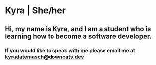 # Kyra | She/her
## Hi, my name is Kyra, and I am a student who is learning how to become a software developer.
### If you would like to speak with me please email me at kyradatemasch@downcats.dev

